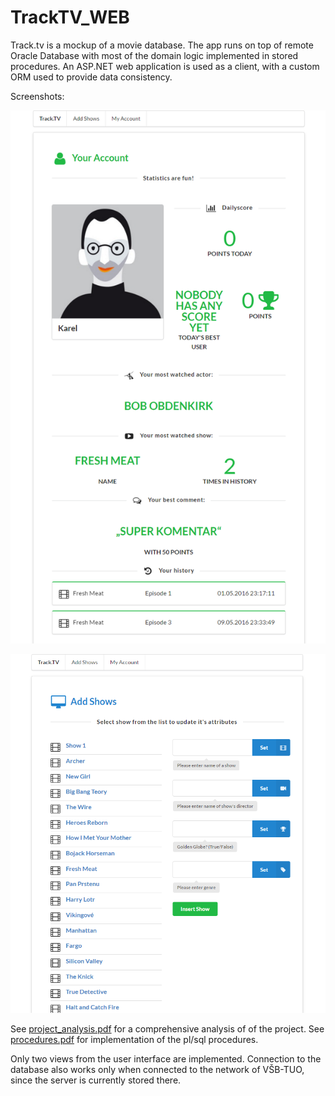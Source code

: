 # TrackTV_WEB
Track.tv is a mockup of a movie database. The app runs on top of remote Oracle Database with most of the domain logic implemented in stored procedures. An ASP.NET web application is used as a client, with a custom ORM used to provide data consistency.

Screenshots:

![Alt text](profile.png?raw=true "Profile page with personalised statistics")

![Alt text](addshow.png?raw=true "Interface for manipulating with the movies/tv shows database")

See [project_analysis.pdf](project_analysis.pdf)  for a comprehensive analysis of of the project.
See [procedures.pdf](procedures.pdf) for implementation of the pl/sql procedures.

Only two views from the user interface are implemented. Connection to the database also works only when connected to the network of VŠB-TUO, since the server is currently stored there.
